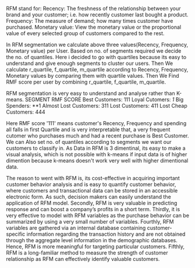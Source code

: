 RFM stand for:
Recency: The freshness of the relationship between your brand and your customer; i.e. how recently customer last bought a product.
Frequency: The measure of demand; how many times customer have purchased.
Monetary value: View the monetary value or the proportional value of every selected group of customers compared to the rest.

In RFM segmentation we calculate above three values(Recency, Frequency, Monetary value) per User.
Based on no. of segments required we decide the no. of quantiles. Here i decided to go with quartiles because its easy to understand and give enough segments to cluster our users.
Then We calculate r_quartile, f_quartile, m_quartile according to Recency, Frequency, Monetary values by comparing them with quartile values.
Then We Find RMF score per user by combining r_quartile, f_quartile, m_quartile.

RFM segmentation is very easy to understand and analyse rather than K-means.
    SEGMENT                      RMF SCORE
    Best Customers:                 111
    Loyal Cutomers:                 *1*
    Big Spenders:                   **1
    Almost Lost Customers:          311
    Lost Customers:                 411
    Lost Cheap Customers:           444

Here RMF score '111' means customer's Recency, Frequency and spending all falls in first Quartile and is very interpretable that, a very frequent cutomer who purchases much and had a recent purchase is Best Customer.
We can Also set no. of quantiles according to segments we want our customers to classify in.
As Data in RFM is 3 dimentinal, its easy to make a visual analysis, which is not possible with k-means if input data is of higher dimention because k-means doesn't work very well with higher dimentional data.

The reason to went with RFM is, its cost-effective in acquiring important customer behavior analysis and is easy to quantify customer behavior, where customers and transactional data can be stored in an accessible electronic form. As such, decision makers can easily understand the application of RFM model. Secondly, RFM is very valuable in predicting response and can boost a company’s profits in a short term. Thirdly, it is very effective to model with RFM variables as the purchase behavior can be summarized by using a very small number of variables. Fourthly, RFM variables are gathered via an internal database containing customer-specific information regarding the transaction history and are not obtained through the aggregate level information in the demographic databases. Hence, RFM is more meaningful for targeting particular customers. Fifthly, RFM is a long-familiar method to measure the strength of customer relationship as RFM can effectively identify valuable customers.
